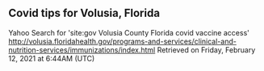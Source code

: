 ## Covid tips for Volusia, Florida

Yahoo Search for 'site:gov Volusia County Florida covid vaccine access'
http://volusia.floridahealth.gov/programs-and-services/clinical-and-nutrition-services/immunizations/index.html
Retrieved on Friday, February 12, 2021 at 6:44AM (UTC)